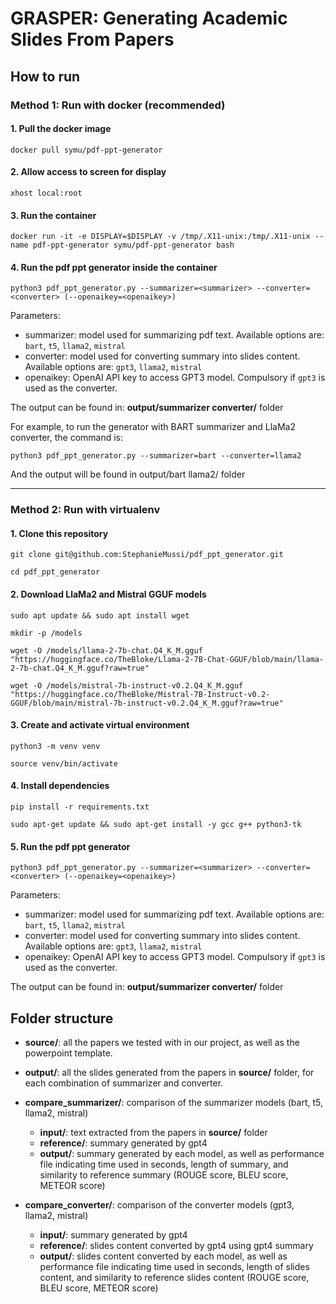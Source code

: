 # GRASPER: Generating Academic Slides From Papers

## How to run
### Method 1: Run with docker (recommended)
#### 1. Pull the docker image

`docker pull symu/pdf-ppt-generator`
#### 2. Allow access to screen for display

`xhost local:root`
#### 3. Run the container

`docker run -it -e DISPLAY=$DISPLAY -v /tmp/.X11-unix:/tmp/.X11-unix --name pdf-ppt-generator symu/pdf-ppt-generator bash`
#### 4. Run the pdf ppt generator inside the container
`python3 pdf_ppt_generator.py --summarizer=<summarizer> --converter=<converter> (--openaikey=<openaikey>)`

Parameters:
* summarizer: model used for summarizing pdf text. Available options are: `bart`, `t5`, `llama2`, `mistral`
* converter: model used for converting summary into slides content. Available options are: `gpt3`, `llama2`, `mistral`
* openaikey: OpenAI API key to access GPT3 model. Compulsory if `gpt3` is used as the converter.

The output can be found in: **output/summarizer converter/** folder

For example, to run the generator with BART summarizer and LlaMa2 converter, the command is:

`python3 pdf_ppt_generator.py --summarizer=bart --converter=llama2`

And the output will be found in output/bart llama2/ folder

***

### Method 2: Run with virtualenv
#### 1. Clone this repository

`git clone git@github.com:StephanieMussi/pdf_ppt_generator.git`

`cd pdf_ppt_generator`

#### 2. Download LlaMa2 and Mistral GGUF models

`sudo apt update && sudo apt install wget`

`mkdir -p /models`

`wget -O /models/llama-2-7b-chat.Q4_K_M.gguf "https://huggingface.co/TheBloke/Llama-2-7B-Chat-GGUF/blob/main/llama-2-7b-chat.Q4_K_M.gguf?raw=true"`

`wget -O /models/mistral-7b-instruct-v0.2.Q4_K_M.gguf "https://huggingface.co/TheBloke/Mistral-7B-Instruct-v0.2-GGUF/blob/main/mistral-7b-instruct-v0.2.Q4_K_M.gguf?raw=true"`

#### 3. Create and activate virtual environment

`python3 -m venv venv`

`source venv/bin/activate`
#### 4. Install dependencies
`pip install -r requirements.txt`

`sudo apt-get update && sudo apt-get install -y gcc g++ python3-tk`
#### 5. Run the pdf ppt generator
`python3 pdf_ppt_generator.py --summarizer=<summarizer> --converter=<converter> (--openaikey=<openaikey>)`

Parameters:
* summarizer: model used for summarizing pdf text. Available options are: `bart`, `t5`, `llama2`, `mistral`
* converter: model used for converting summary into slides content. Available options are: `gpt3`, `llama2`, `mistral`
* openaikey: OpenAI API key to access GPT3 model. Compulsory if `gpt3` is used as the converter.

The output can be found in: **output/summarizer converter/** folder

## Folder structure

* **source/**: all the papers we tested with in our project, as well as the powerpoint template.
* **output/**: all the slides generated from the papers in **source/** folder, for each combination of summarizer and converter.
* **compare_summarizer/**: comparison of the summarizer models (bart, t5, llama2, mistral)
    * **input/**: text extracted from the papers in **source/** folder
    * **reference/**: summary generated by gpt4
    * **output/**: summary generated by each model, as well as performance file indicating time used in seconds, length of summary, and similarity to reference summary (ROUGE score, BLEU score, METEOR score)
    
* **compare_converter/**: comparison of the converter models (gpt3, llama2, mistral)
    * **input/**: summary generated by gpt4
    * **reference/**: slides content converted by gpt4 using gpt4 summary
    * **output/**: slides content converted by each model, as well as performance file indicating time used in seconds, length of slides content, and similarity to reference slides content (ROUGE score, BLEU score, METEOR score)
    
